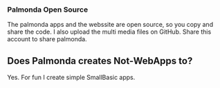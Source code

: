 ### Palmonda Open Source

The palmonda apps and the webssite are open source, so you copy and share the code. I also upload the multi media files on GitHub. Share this account to share palmonda.

## Does Palmonda creates Not-WebApps to?
Yes. For fun I create simple SmallBasic apps.
